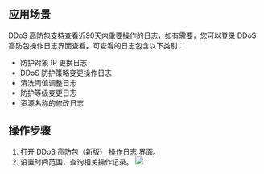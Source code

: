 ## 应用场景
DDoS 高防包支持查看近90天内重要操作的日志，如有需要，您可以登录 DDoS 高防包操作日志界面查看。可查看的日志包含以下类别：
- 防护对象 IP 更换日志         
- DDoS 防护策略变更操作日志 
- 清洗阈值调整日志
- 防护等级变更日志   
- 资源名称的修改日志      

## 操作步骤
1. 打开 DDoS 高防包（新版） [操作日志](https://console.cloud.tencent.com/ddos/antiddos-native/log) 界面。
2. 设置时间范围，查询相关操作记录。
![](https://main.qcloudimg.com/raw/1bdfe9169900442981ef2a0251288b8d.png)

